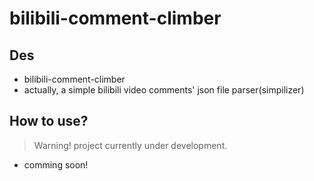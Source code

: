 # bilibili-comment-climber
## Des
* bilibili-comment-climber
* actually, a simple bilibili video comments' json file parser(simpilizer)

## How to use?
> Warning! project currently under development.
* comming soon!